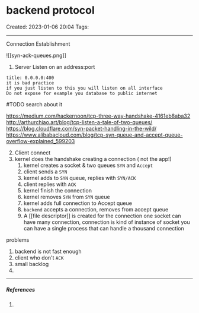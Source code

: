 # backend protocol
Created: 2023-01-06 20:04
Tags: 
____

Connection Establishment

![[syn-ack-queues.png]]

1. Server Listen on an address:port

```ad-warning
title: 0.0.0.0:400
it is bad practice
if you just listen to this you will listen on all interface
Do not expose for example you database to public internet
```

#TODO search about it

https://medium.com/hackernoon/tcp-three-way-handshake-4161eb8aba32
http://arthurchiao.art/blog/tcp-listen-a-tale-of-two-queues/
https://blog.cloudflare.com/syn-packet-handling-in-the-wild/
https://www.alibabacloud.com/blog/tcp-syn-queue-and-accept-queue-overflow-explained_599203


2. Client connect 
3. kernel does the handshake creating a connection ( not the app!)
	1. kernel creates a socket & two queues `SYN` and `Accept`
	2. client sends a `SYN`
	3. kernel adds to `SYN` queue, replies with `SYN/ACK`
	4. client replies with `ACK`
	5. kernel finish the connection
	6. kernel removes `SYN` from `SYN` queue
	7. kernel adds full connection to Accept queue
	8. `backend` accepts a connection, removes from accept queue
	9. A [[file descriptor]]  is created for the connection
one socket can have many connection, connection is kind of instance of socket
you can have a single process that can handle a thousand connection



problems 
1. backend is not fast enough
2. client who don't `ACK`
3. small backlog
4. 
_____
##### References
1.

